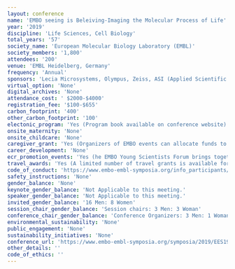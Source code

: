 ```yaml
---
layout: conference 
name: 'EMBO seeing is Beleiving-Imaging the Molecular Process of Life'
year: '2019'
discipline: 'Life Sciences, Cell Biology'
total_years: '57'
society_name: 'European Molecular Biology Laboratory (EMBL)'
society_members: '1,800'
attendees: '200'
venue: 'EMBL Heidelberg, Germany'
frequency: 'Annual'
sponsors: 'Lecia Microsystems, Olympus, Zeiss, ASI (Applied Scientific Instrumentation), Nikon, Omicron, Oni, SVI (Scientific Volume Imaging), WITec focus innovations, 3i (Intelligent Imaging Innovations), ANDOR (Oxford Instruments Company), BITPLANE (Oxford Instruments Company), MCL (MAO City Labs INC.). Teledyne Photometrics, Abberior Instruments, ChromoTek, Confocal.nl, Hamamatsu Photonics, Luxendo, Bruker Fluorescence Microscopy, PicoQuant GmbH, tebu-bio / Spirochrome, Thermo Fisher Scientific, TOPTICA, Media Partners, Computational and Structural Biotechnology Journal, Elsevier journal, EMBO reports, an EMBO Press journal, Imaging & Microscopy, a Wiley journal, Journal of Cell Science, a The Company of Biologists journal, Open Biology, a Royal Society Publishing journal'
virtual_option: 'None'
digital_archives: 'None'
attendance_cost: ' $2000-$4000'
registration_fee: '$100-$655'
carbon_footprint: '400'
other_carbon_footprint: '100'
electonic_program: 'Yes (Program book available on conference website)'
onsite_maternity: 'None'
onsite_childcare: 'None'
caregiver_grant: 'Yes (Organizers of EMBO events can allocate funds to offset additional child care costs incurred by participants or speakers when participating at any EMBO funded meeting. Up to €1000 are provided for each course or workshop in addition to the core funding awarded. Eligible costs include fees for a baby-sitter or child-care facility, travel costs for a care giver, or travel costs for taking the child to the meeting etc. The selection is handled by the organisers of the respective meetings.)'
career_development: 'None'
ecr_promotion_events: 'Yes (he EMBO Young Scientists Forum brings together EMBO Installation Grantees, EMBO Young Investigators and PhD students and postdoctoral researchers for an overview of the latest development in the life sciences.)'
travel_awards: 'Yes (A limited number of travel grants is available for eligible participants who are selected to attend EMBO Workshops, EMBO Practical Courses, EMBO | FEBS Lecture Courses, EMBO | EMBL Symposia: Limited financial assistance is provided by the EMBL Advanced Training Centre Corporate Partnership Programme and EMBO in the form of both registration fee waivers and travel grants. Availability will be indicated during the abstract submission process. Availability will be indicated during the abstract submission process. A list of external funding opportunities can be found here. Registration Fee Waiver: The fee waiver will cover the registration sum that you have paid to attend the meeting. Travel Grant: The travel grant will cover the cost of travel (airfare, train, bus, taxi, accommodation, visa) and is provided up to specified caps which are normally as follows: - €400 for participants travelling to an EMBO|EMBL Symposium from within Europe. - €1000 for participants travelling to an EMBO|EMBL Symposium from outside Europe. These caps are subject to reduction at the organiser’s discretion to accommodate more participants. Recipients will be notified of their travel cap amount when they are informed of the outcome of their application. Original receipts must be provided with your signature for all costs incurred within two months of completion of travel. Scanned copies cannot be accepted.)'
code_of_conduct: 'https://www.embo-embl-symposia.org/info_participants/terms/index.html'
safety_instructions: 'None'
gender_balance: 'None'
keynote_gender_balance: 'Not Applicable to this meeting.'
speaker_gender_balance: 'Not Applicable to this meeting.'
invited_gender_balance: '16 Men: 8 Women'
session_chair_gender_balance: 'Session chairs: 3 Men: 3 Woman'
conference_chair_gender_balance: 'Conference Organizers: 3 Men: 1 Woman'
environmental_sustainability: 'None'
public_engagement: 'None'
sustainability_initiatives: 'None'
conference_url: 'https://www.embo-embl-symposia.org/symposia/2019/EES19-09/sponsorship/index.html'
other_details: ''
code_of_ethics: ''
---
```

